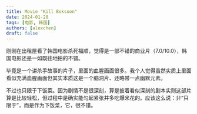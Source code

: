 ```yaml
---
title: Movie "Kill Boksoon"
date: 2024-01-28
tags: [电影, 韩国]
authors: [alexchen]
draft: false
---
```


刚刚在出租屋看了韩国电影杀死福顺，觉得是一部不错的商业片（7.0/10.0），韩国电影还是一如既往地拍的不错。

毕竟是一个讲杀手故事的片子，里面的血腥画面很多。我个人觉得虽然实质上里面看似充满血腥画面但其实本质这是一个脑洞片、还略带一点幽默元素。

不过也只限于下饭菜。因为剧情不是很深刻，算是披着看似深刻的剧本实则这部片算是比较轻松，但过程中是确实能勾起紧张并多吃爆米花的。应该这么说：非“只限于”，而是作为下饭菜，它，很不错。
